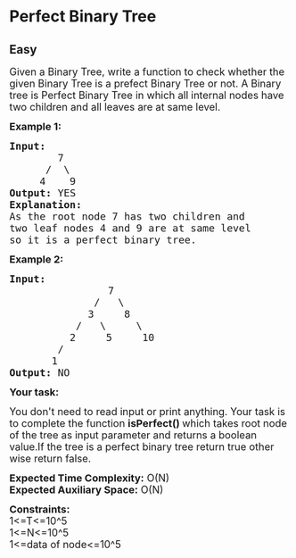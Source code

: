 # Perfect Binary Tree
## Easy
<div class="problems_problem_content__Xm_eO"><p><span style="font-size:18px">Given a Binary Tree, write a function to check whether the given Binary Tree is a prefect Binary Tree or not. A Binary tree is Perfect Binary Tree&nbsp;in which all internal nodes have two children and all leaves are at same level.</span></p>

<p dir="ltr"><span style="font-size:18px"><strong>Example 1:</strong></span></p>

<pre><span style="font-size:18px"><strong>Input:</strong> </span>
         <span style="font-size:18px"> 7
&nbsp;     /  \
&nbsp;    4    9</span>
<strong><span style="font-size:18px">Output: </span></strong><span style="font-size:18px">YES</span>
<span style="font-size:18px"><strong>Explanation: </strong></span>
<span style="font-size:18px">As the root node 7 has two children and 
two leaf nodes </span><span style="font-size:18px">4 and 9 are at same level 
so it is a perfect binary tree.</span>
</pre>

<p dir="ltr"><strong><span style="font-size:18px">Example 2:</span></strong></p>

<pre><span style="font-size:18px"><strong>Input: </strong></span>
            <span style="font-size:18px">       7
&nbsp;             /   \
&nbsp;            3     8
           /   \     \
&nbsp;         2     5     10
&nbsp;       /
       1</span>
<span style="font-size:18px"><strong>Output: </strong>NO</span>
</pre>

<p dir="ltr"><span style="font-size:18px"><strong>Your task:</strong></span></p>

<p dir="ltr"><span style="font-size:18px">You don't need to read input or print anything. Your task is to complete the function&nbsp;<strong>isPerfect()&nbsp;</strong>which takes root node of the tree as input parameter and returns a boolean value.If the tree is a perfect binary tree return true other wise return false.</span></p>

<p dir="ltr"><span style="font-size:18px"><strong>Expected Time Complexity:</strong>&nbsp;O(N)<br>
<strong>Expected Auxiliary Space:</strong>&nbsp;O(N)</span></p>

<p><span style="font-size:18px"><strong>Constraints:</strong><br>
1&lt;=T&lt;=10^5<br>
1&lt;=N&lt;=10^5<br>
1&lt;=data of node&lt;=10^5</span></p>
</div>